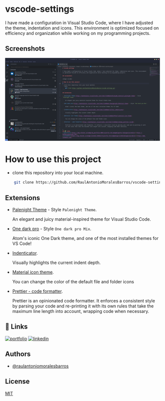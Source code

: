 # vscode-settings

I have made a configuration in Visual Studio Code, where I have adjusted the theme, indentation and icons. This environment is optimized focused on efficiency and organization while working on my programming projects.

## Screenshots

![plot](./img/vscode.png)

# How to use this project

- clone this repository into your local machine.
```bash
    git clone https://github.com/RaulAntonioMoralesBarros/vscode-settings.git
```

## Extensions

- [Palenight Theme](https://marketplace.visualstudio.com/items?itemName=whizkydee.material-palenight-theme) - Style `Palenight Theme`.

    An elegant and juicy material-inspired theme for Visual Studio Code.

- [One dark pro](https://marketplace.visualstudio.com/items?itemName=zhuangtongfa.Material-theme) - Style `One dark pro Mix`.

    Atom's iconic One Dark theme, and one of the most installed themes for VS Code!

- [Indenticator](https://marketplace.visualstudio.com/items?itemName=SirTori.indenticator).

    Visually highlights the current indent depth.

- [Material icon theme](https://marketplace.visualstudio.com/items?itemName=PKief.material-icon-theme).

    You can change the color of the default file and folder icons

- [Prettier - code formatter](https://marketplace.visualstudio.com/items?itemName=esbenp.prettier-vscode).

    Prettier is an opinionated code formatter. It enforces a consistent style by parsing your code and re-printing it with its own rules that take the maximum line length into account, wrapping code when necessary.

## 🔗 Links
[![portfolio](https://img.shields.io/badge/my_portfolio-000?style=for-the-badge&logo=ko-fi&logoColor=white)](https://katherineoelsner.com/)
[![linkedin](https://img.shields.io/badge/linkedin-0A66C2?style=for-the-badge&logo=linkedin&logoColor=white)](https://www.linkedin.com/)

## Authors

- [@raulantoniomoralesbarros](https://github.com/RaulAntonioMoralesBarros)

## License

[MIT](https://choosealicense.com/licenses/mit/)
